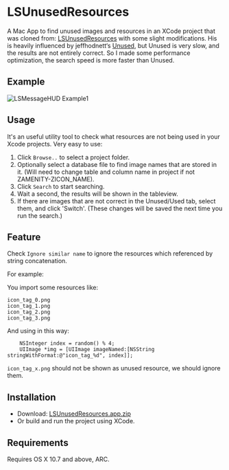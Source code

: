 # LSUnusedResources
A Mac App to find unused images and resources in an XCode project that was cloned from: [LSUnusedResources](https://github.com/tinymind/LSUnusedResources) with some slight modifications. His is heavily influenced by jeffhodnett‘s [Unused](http://jeffhodnett.github.io/Unused/), but Unused is very slow, and the results are not entirely correct. So I made some performance optimization, the search speed is more faster than Unused.

## Example

![LSMessageHUD Example1](https://github.com/tinymind/LSUnusedResources/raw/master/LSUnusedResourcesExample.gif)  

## Usage

It's an useful utility tool to check what resources are not being used in your Xcode projects. Very easy to use: 

1. Click `Browse..` to select a project folder.
2. Optionally select a database file to find image names that are stored in it. (Will need to change table and column name in project if not ZAMENITY-ZICON_NAME).
3. Click `Search` to start searching.
4. Wait a second, the results will be shown in the tableview.
5. If there are images that are not correct in the Unused/Used tab, select them, and click 'Switch'. (These changes will be saved the next time you run the search.)

## Feature

Check `Ignore similar name` to ignore the resources which referenced by string concatenation.

For example:

You import some resources like:

```
icon_tag_0.png
icon_tag_1.png
icon_tag_2.png
icon_tag_3.png
```

And using in this way:

```
	NSInteger index = random() % 4;
	UIImage *img = [UIImage imageNamed:[NSString stringWithFormat:@"icon_tag_%d", index]];
```

`icon_tag_x.png` should not be shown as unused resource, we should ignore them.

## Installation

* Download: [LSUnusedResources.app.zip](https://github.com/tinymind/LSUnusedResources/raw/master/Release/LSUnusedResources.app.zip)
* Or build and run the project using XCode.

## Requirements

Requires OS X 10.7 and above, ARC.
